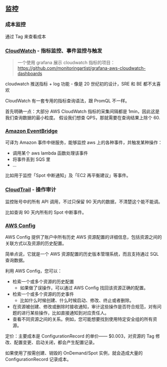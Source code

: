 
## 监控

### 成本监控

通过 Tag 来查看成本


### [CloudWatch](https://console.aws.amazon.com/cloudwatch/home) - 指标监控、事件监控与触发

>一个使用 grafana 展示 cloudwatch 指标的项目：https://github.com/monitoringartist/grafana-aws-cloudwatch-dashboards

cloudwatch 推送指标 + log 功能 - 像是 20 世纪初的设计，SRE 和 BE 都不太喜欢

CloudWatch 有一套专用的指标查询语法，跟 PromQL 不一样。

首先明确一点：大部分 AWS CloudWatch 指标的采集间隔都是 1min，因此这是我们查询数据的最小粒度。
假设我们想查 QPS，那就需要在查询结果上除个 60.


### [Amazon EventBridge](https://console.aws.amazon.com/events/home)

可译为 Amazon 事件中继服务，能够监控 aws 上的各种事件，并触发某种操作：

- 调用某个 aws lambda 函数处理该事件
- 将事件丢到 SQS 里
- ...

比如用于监控「Spot 中断通知」及「EC2 再平衡建议」等事件。

### [CloudTrail](https://console.aws.amazon.com/cloudtrail/home) - 操作审计

监控账号中的所有 API 调用，不过只保留 90 天内的数据，不清楚这个能不能调。

比如查询 90 天内所有的 Spot 中断事件。


### [AWS Config](https://console.aws.amazon.com/config/home)

AWS Config 提供了账户中所有历史 AWS 资源配置的详细信息，包括资源之间的关联方式以及资源的历史配置。

简单点说，它就是一个 AWS 资源配置的历史版本管理系统，而且支持通过 SQL 查询数据。

利用 AWS Config，您可以：

- 检索一个或多个资源的历史配置
  - 如果做了误操作，可以通过 AWS Config 找回该资源正确的配置。
- 检索一个或多个资源的历史事件
  - 比如什么时候创建、什么时候启动、修改、终止或者删除。
- 在资源被创建、修改或删除时接收通知，审计这些操作是否符合规范，对有问题的进行某些操作，比如直接通知到对应责任人。
- 查看不同资源之间的关系。例如，您可能想要找到使用特定安全组的所有资源。

定价：主要成本是 ConfigurationRecord 的单价—— $0.003，对资源的 Tag 修改、配置变更、启动关闭，都会产生配置记录。

如果使用了按需创建、销毁的 OnDemand/Spot 实例，就会造成大量的 ConfigurationRecord 记录成本。
